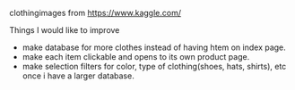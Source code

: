 clothingimages from https://www.kaggle.com/


Things I would like to improve
- make database for more clothes instead of having htem on index page.
- make each item clickable and opens to its own product page.
- make selection filters for color, type of clothing(shoes, hats, shirts), etc once i have a larger database.


